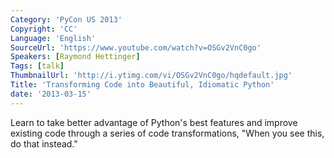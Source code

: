```yaml
---
Category: 'PyCon US 2013'
Copyright: 'CC'
Language: 'English'
SourceUrl: 'https://www.youtube.com/watch?v=OSGv2VnC0go'
Speakers: [Raymond Hettinger]
Tags: [talk]
ThumbnailUrl: 'http://i.ytimg.com/vi/OSGv2VnC0go/hqdefault.jpg'
Title: 'Transforming Code into Beautiful, Idiomatic Python'
date: '2013-03-15'
---
```

Learn to take better advantage of Python's best features and improve existing code through a series of code transformations, "When you see this, do that instead."

